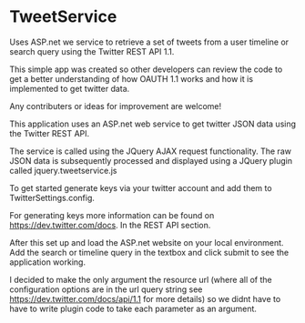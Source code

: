 TweetService
============

Uses ASP.net we service to retrieve a set of tweets from a user timeline or search query using the Twitter REST API 1.1. 

This simple app was created so other developers can review the code to get a better understanding of how OAUTH 1.1 works and how it is implemented to get twitter data.

Any contributers or ideas for improvement are welcome!

This application uses an ASP.net web service to get twitter JSON data using the Twitter REST API.  

The service is called using the JQuery AJAX request functionality. The raw JSON data is subsequently processed and displayed using a JQuery plugin called jquery.tweetservice.js

To get started generate keys via your twitter account and add them to TwitterSettings.config.

For generating keys more information can be found on https://dev.twitter.com/docs. In the REST API section.

After this set up and load the ASP.net website on your local environment. Add the search or timeline query in the textbox and click submit to see the application working.

I decided to make the only argument the resource url (where all of the configuration options are in the url query string see https://dev.twitter.com/docs/api/1.1 for more details) so we didnt have to have to write plugin code to take each parameter as an argument.




